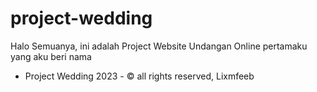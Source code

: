 # project-wedding
Halo Semuanya, ini adalah Project Website Undangan Online pertamaku yang aku beri nama
- Project Wedding 2023 -
© all rights reserved, Lixmfeeb
